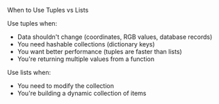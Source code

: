 When to Use Tuples vs Lists

  Use tuples when:
  - Data shouldn't change (coordinates, RGB values, database records)
  - You need hashable collections (dictionary keys)
  - You want better performance (tuples are faster than lists)
  - You're returning multiple values from a function

  Use lists when:
  - You need to modify the collection
  - You're building a dynamic collection of items